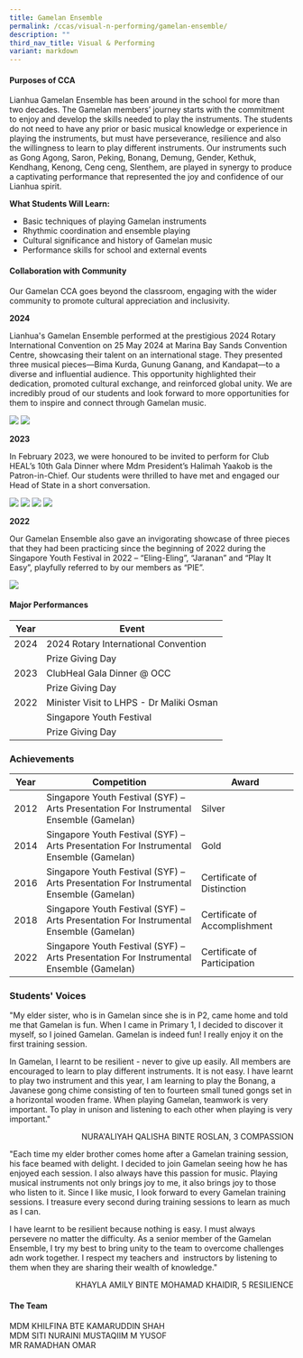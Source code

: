 ```yaml
---
title: Gamelan Ensemble
permalink: /ccas/visual-n-performing/gamelan-ensemble/
description: ""
third_nav_title: Visual & Performing
variant: markdown
---
```


#### Purposes of CCA

Lianhua Gamelan Ensemble has been around in the school for more than two decades. The Gamelan members’ journey starts with the commitment to enjoy and develop the skills needed to play the instruments. The students do not need to have any prior or basic musical knowledge or experience in playing the instruments, but must have perseverance, resilience and also the willingness to learn to play different instruments. Our instruments such as Gong Agong, Saron, Peking, Bonang, Demung, Gender, Kethuk, Kendhang, Kenong, Ceng ceng, Slenthem, are played in synergy to produce a captivating performance that represented the joy and confidence of our Lianhua spirit. 

**What Students Will Learn:**
* Basic techniques of playing Gamelan instruments
* Rhythmic coordination and ensemble playing
* Cultural significance and history of Gamelan music
* Performance skills for school and external events

#### Collaboration with Community

Our Gamelan CCA goes beyond the classroom, engaging with the wider community to promote cultural appreciation and inclusivity.

**2024**

Lianhua's Gamelan Ensemble performed at the prestigious 2024 Rotary International Convention on 25 May 2024 at Marina Bay Sands Convention Centre, showcasing their talent on an international stage. They presented three musical pieces—Bima Kurda, Gunung Ganang, and Kandapat—to a diverse and influential audience. This opportunity highlighted their dedication, promoted cultural exchange, and reinforced global unity. We are incredibly proud of our students and look forward to more opportunities for them to inspire and connect through Gamelan music.

![](/images/CCAs/Gamelan%20Ensemble/1.png)
![](/images/CCAs/Gamelan%20Ensemble/2.png)

**2023**

In February 2023, we were honoured to be invited to perform for Club HEAL’s 10th Gala Dinner where Mdm President’s Halimah Yaakob is the Patron-in-Chief. Our students were thrilled to have met and engaged our Head of State in a short conversation.

![](/images/CCAs/Gamelan%20Ensemble/3.png)
![](/images/CCAs/Gamelan%20Ensemble/4.png)
![](/images/CCAs/Gamelan%20Ensemble/5.png)
![](/images/CCAs/Gamelan%20Ensemble/6.png)

**2022**

Our Gamelan Ensemble also gave an invigorating showcase of three pieces that they had been practicing since the beginning of 2022 during the Singapore Youth Festival in 2022 – “Eling-Eling”, “Jaranan” and “Play It Easy”, playfully referred to by our members as “PIE”.

![](/images/CCAs/Gamelan%20Ensemble/7.png)

#### Major Performances

| Year | Event |
| -------- | -------- | 
| 2024     | 2024 Rotary International Convention     |
|    | Prize Giving Day     | 
| 2023     | ClubHeal Gala Dinner @ OCC     | 
|   | Prize Giving Day     | 
|  2022   | Minister Visit to LHPS - Dr Maliki Osman   | 
|    | Singapore Youth Festival   | 
|   | Prize Giving Day     | 


### Achievements

| Year | Competition                                                                            | Award                         |
|------|----------------------------------------------------------------------------------------|-------------------------------|
| 2012 | Singapore Youth Festival (SYF) – Arts Presentation For Instrumental Ensemble (Gamelan) | Silver                        |
| 2014 | Singapore Youth Festival (SYF) – Arts Presentation For Instrumental Ensemble (Gamelan) | Gold                          |
| 2016 | Singapore Youth Festival (SYF) – Arts Presentation For Instrumental Ensemble (Gamelan) | Certificate of Distinction    |
| 2018 | Singapore Youth Festival (SYF) – Arts Presentation For Instrumental Ensemble (Gamelan) | Certificate of Accomplishment |
| 2022 | Singapore Youth Festival (SYF) – Arts Presentation For Instrumental Ensemble (Gamelan) | Certificate of Participation |


### Students' Voices
  
"My elder sister, who is in Gamelan since she is in P2, came home and told me that Gamelan is fun. When I came in Primary 1, I decided to discover it myself, so I joined Gamelan. Gamelan is indeed fun! I really enjoy it on the first training session.&nbsp;

In Gamelan, I learnt to be resilient - never to give up easily. All members are encouraged to learn to play different instruments. It is not easy. I have learnt to play two instrument and this year, I am learning to play the Bonang, a Javanese gong chime consisting of ten to fourteen small tuned gongs set in a horizontal wooden frame. When playing Gamelan, teamwork is very important. To play in unison and listening to each other when playing is very important."&nbsp;&nbsp;&nbsp;&nbsp;

  <p style="text-align: right">NURA'ALIYAH QALISHA BINTE ROSLAN, 3 COMPASSION  <br></p>


"Each time my elder brother comes home after a Gamelan training session, his face beamed with delight. I decided to join Gamelan seeing how he has enjoyed each session. I also always have this passion for music. Playing musical instruments not only brings joy to me, it also brings joy to those who listen to it. Since I like music, I look forward to every Gamelan training sessions. I treasure every second during training sessions to learn as much as I can.

I have learnt to be resilient because nothing is easy. I must always persevere no matter the difficulty. As a senior member of the Gamelan Ensemble, I try my best to bring unity to the team to overcome challenges adn work together. I respect my teachers and&nbsp; instructors by listening to them when they are sharing their wealth of knowledge."&nbsp;

<p style="text-align: right">KHAYLA AMILY BINTE MOHAMAD KHAIDIR, 5 RESILIENCE<br></p>



#### The Team

MDM KHILFINA BTE KAMARUDDIN SHAH<br>
MDM SITI NURAINI MUSTAQIIM M YUSOF<br>
MR RAMADHAN OMAR
